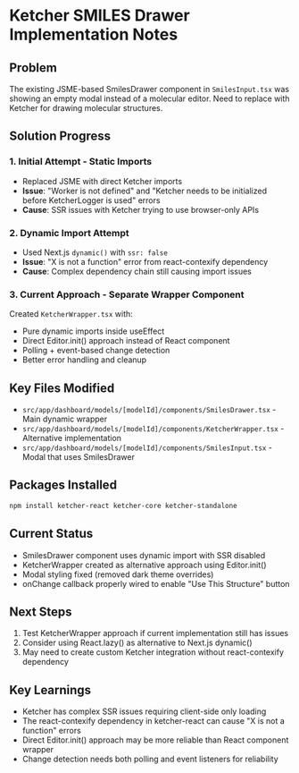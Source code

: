# Ketcher SMILES Drawer Implementation Notes

## Problem
The existing JSME-based SmilesDrawer component in `SmilesInput.tsx` was showing an empty modal instead of a molecular editor. Need to replace with Ketcher for drawing molecular structures.

## Solution Progress

### 1. Initial Attempt - Static Imports
- Replaced JSME with direct Ketcher imports
- **Issue**: "Worker is not defined" and "Ketcher needs to be initialized before KetcherLogger is used" errors
- **Cause**: SSR issues with Ketcher trying to use browser-only APIs

### 2. Dynamic Import Attempt  
- Used Next.js `dynamic()` with `ssr: false`
- **Issue**: "X is not a function" error from react-contexify dependency
- **Cause**: Complex dependency chain still causing import issues

### 3. Current Approach - Separate Wrapper Component
Created `KetcherWrapper.tsx` with:
- Pure dynamic imports inside useEffect
- Direct Editor.init() approach instead of React component
- Polling + event-based change detection
- Better error handling and cleanup

## Key Files Modified
- `src/app/dashboard/models/[modelId]/components/SmilesDrawer.tsx` - Main dynamic wrapper
- `src/app/dashboard/models/[modelId]/components/KetcherWrapper.tsx` - Alternative implementation
- `src/app/dashboard/models/[modelId]/components/SmilesInput.tsx` - Modal that uses SmilesDrawer

## Packages Installed
```bash
npm install ketcher-react ketcher-core ketcher-standalone
```

## Current Status
- SmilesDrawer component uses dynamic import with SSR disabled
- KetcherWrapper created as alternative approach using Editor.init()
- Modal styling fixed (removed dark theme overrides)
- onChange callback properly wired to enable "Use This Structure" button

## Next Steps
1. Test KetcherWrapper approach if current implementation still has issues
2. Consider using React.lazy() as alternative to Next.js dynamic()
3. May need to create custom Ketcher integration without react-contexify dependency

## Key Learnings
- Ketcher has complex SSR issues requiring client-side only loading
- The react-contexify dependency in ketcher-react can cause "X is not a function" errors
- Direct Editor.init() approach may be more reliable than React component wrapper
- Change detection needs both polling and event listeners for reliability
